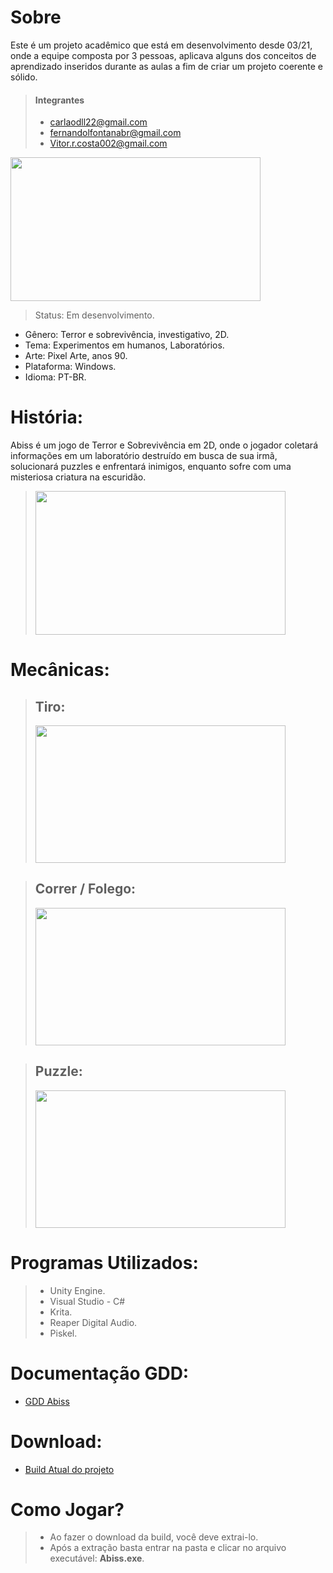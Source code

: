 # **Sobre**
Este é um projeto acadêmico que está em desenvolvimento desde 03/21, onde a equipe composta por 3 pessoas, aplicava alguns dos conceitos de aprendizado inseridos durante as aulas a fim de criar um projeto coerente e sólido.

> #### Integrantes
> + carlaodll22@gmail.com
> + fernandolfontanabr@gmail.com
> + Vitor.r.costa002@gmail.com



<img src="https://github.com/Carlosdll22/ABISS/assets/135077890/18386ef0-5c36-4802-b943-343f4e334de2" width="400" height="230" />

> Status: Em desenvolvimento.
+ Gênero: Terror e sobrevivência, investigativo, 2D.
+ Tema: Experimentos em humanos, Laboratórios.
+ Arte: Pixel Arte, anos 90.
+ Plataforma: Windows.
+ Idioma: PT-BR.

# **História:**
Abiss é um jogo de Terror e Sobrevivência em 2D, onde o jogador coletará informações em um laboratório destruído em busca de sua irmã, solucionará puzzles e enfrentará inimigos, enquanto sofre com uma misteriosa criatura na escuridão.

> <img src="https://github.com/Carlosdll22/ABISS/assets/135077890/3ddb3ae6-a4bb-4446-9c91-922a1bff89ff" width="400" height="230" />

# **Mecânicas:**

> ## Tiro:
> <img src="https://github.com/Carlosdll22/ABISS/assets/135077890/91da5c33-b093-4ade-b509-a14b1286daae" width="400" height="220" />

> ## Correr / Folego:
> <img src="https://github.com/Carlosdll22/ABISS/assets/135077890/36b235da-6613-4bef-9ac3-2afa45c0f3ab" width="400" height="220" />

> ## Puzzle:
> <img src="https://github.com/Carlosdll22/ABISS/assets/135077890/52af7aae-d6d2-4342-b1b1-78c4b12205e3" width="400" height="220" />


# **Programas Utilizados:**

> + Unity Engine.
> + Visual Studio - C#
> + Krita.
> + Reaper Digital Audio.
> + Piskel.

# **Documentação GDD:**

+ [GDD Abiss](https://docs.google.com/document/d/1BnNitLCJvuzx7TMl2nRRkDlvAm3u84Eg/edit?usp=sharing&ouid=108651226990019620528&rtpof=true&sd=true)

# **Download:**

+ [Build Atual do projeto](https://drive.google.com/file/d/101mq92vNNt0zRPmYveGAbvfsNdHOCt5G/view?usp=sharing)

# **Como Jogar?**

> + Ao fazer o download da build, você deve extrai-lo.
> + Após a extração basta entrar na pasta e clicar no arquivo executável: **Abiss.exe**.



